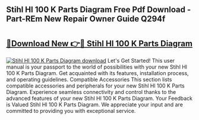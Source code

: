 ## Stihl Hl 100 K Parts Diagram Free Pdf Download - Part-REm New Repair Owner Guide Q294f

# <h2><a href="http://dfixbur.blite.top/?on=Stihl+Hl+100+K+Parts+Diagram">🔗Download New 👉🔴 Stihl Hl 100 K Parts Diagram</a></h2>

[![Stihl Hl 100 K Parts Diagram download](https://i.imgur.com/lujVjoI.png)](http://dfixbur.blite.top/?on=Stihl+Hl+100+K+Parts+Diagram)
Let's Get Started! This user manual is your passport to the world of possibilities with your new Stihl Hl 100 K Parts Diagram. Get acquainted with its features, installation process, and operating guidelines. Compatible Accessories This section lists compatible accessories and peripherals for your new Stihl Hl 100 K Parts Diagram. Experience seamless connectivity and control thanks to the advanced features of your new Stihl Hl 100 K Parts Diagram. Your Feedback is Valued Stihl Hl 100 K Parts Diagram. We appreciate your input and are committed to providing you with exceptional service.
